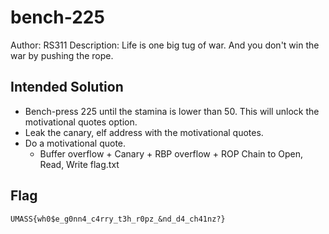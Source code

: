 # bench-225
Author: RS311
Description: Life is one big tug of war. And you don't win the war by pushing the rope.

## Intended Solution
- Bench-press 225 until the stamina is lower than 50. This will unlock the motivational quotes option.
- Leak the canary, elf address with the motivational quotes.
- Do a motivational quote.
    - Buffer overflow + Canary + RBP overflow + ROP Chain to Open, Read, Write flag.txt

## Flag
`UMASS{wh0$e_g0nn4_c4rry_t3h_r0pz_&nd_d4_ch41nz?}`